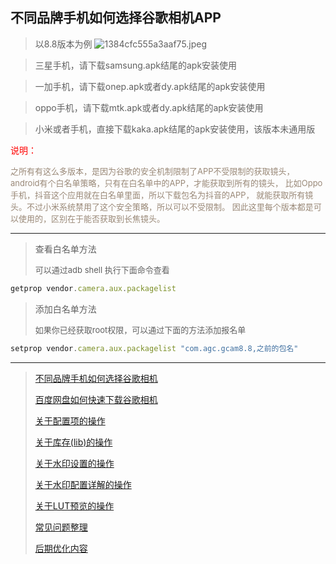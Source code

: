 <!-- next:gcam002 --> 
<!-- pre:gcam900 --> 
<!-- title: 版本说明--> 
<!-- date:2023-12-21 --> 

## 不同品牌手机如何选择谷歌相机APP
>以8.8版本为例
![1384cfc555a3aaf75.jpeg](https://7up.pics/images/2023/12/21/1384cfc555a3aaf75.jpeg)

>三星手机，请下载samsung.apk结尾的apk安装使用

>一加手机，请下载onep.apk或者dy.apk结尾的apk安装使用

>oppo手机，请下载mtk.apk或者dy.apk结尾的apk安装使用

>小米或者手机，直接下载kaka.apk结尾的apk安装使用，该版本未通用版

<font color=Red>说明：</font>

<font size=2 color=#998877>
之所有有这么多版本，是因为谷歌的安全机制限制了APP不受限制的获取镜头，
android有个白名单策略，只有在白名单中的APP，才能获取到所有的镜头，
比如Oppo手机，抖音这个应用就在白名单里面，所以下载包名为抖音的APP，
就能获取所有镜头。不过小米系统禁用了这个安全策略，所以可以不受限制。
因此这里每个版本都是可以使用的，区别在于能否获取到长焦镜头。
</font>
 
<hr />

> 查看白名单方法
> 
> <font size=2>可以通过adb shell 执行下面命令查看</font>
``` javascript
getprop vendor.camera.aux.packagelist
```

> 添加白名单方法
> 
> <font size=2>如果你已经获取root权限，可以通过下面的方法添加报名单</font>
> 
``` javascript
setprop vendor.camera.aux.packagelist "com.agc.gcam8.8,之前的包名"
```
----
> [不同品牌手机如何选择谷歌相机](./details.html?md=gcam001) 
> 
> [百度网盘如何快速下载谷歌相机](./details.html?md=gcam002) 
> 
> [关于配置项的操作](./details.html?md=gcam003) 
>
> [关于库存(lib)的操作](./details.html?md=gcam004) 
>
> [关于水印设置的操作](./details.html?md=gcam005) 
>
> [关于水印配置详解的操作](./details.html?md=gcam006) 
>
> [关于LUT预览的操作](./details.html?md=gcam007) 
>
> [常见问题整理](./details.html?md=gcam900) 
>
> [后期优化内容](./details.html?md=gcam800) 
>